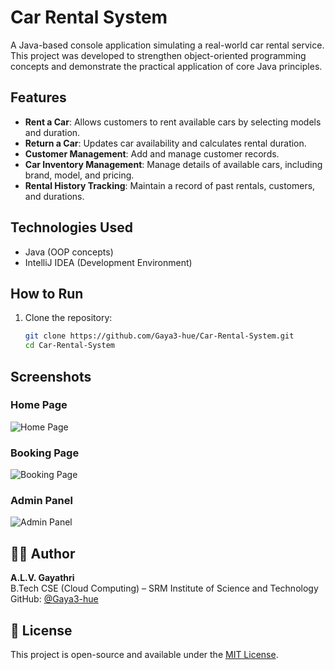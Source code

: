 # Car Rental System

A Java-based console application simulating a real-world car rental service. This project was developed to strengthen object-oriented programming concepts and demonstrate the practical application of core Java principles.

## Features

- **Rent a Car**: Allows customers to rent available cars by selecting models and duration.
- **Return a Car**: Updates car availability and calculates rental duration.
- **Customer Management**: Add and manage customer records.
- **Car Inventory Management**: Manage details of available cars, including brand, model, and pricing.
- **Rental History Tracking**: Maintain a record of past rentals, customers, and durations.

## Technologies Used

- Java (OOP concepts)
- IntelliJ IDEA (Development Environment)

## How to Run

1. Clone the repository:
   ```bash
   git clone https://github.com/Gaya3-hue/Car-Rental-System.git
   cd Car-Rental-System

## Screenshots

### Home Page
![Home Page](assets/screenshot1.jpg)

### Booking Page
![Booking Page](assets/screenshot2.jpg)

### Admin Panel
![Admin Panel](assets/screenshot3.jpg)

## 👩‍💻 Author

**A.L.V. Gayathri**  
B.Tech CSE (Cloud Computing) – SRM Institute of Science and Technology  
GitHub: [@Gaya3-hue]()

## 📄 License

This project is open-source and available under the [MIT License](LICENSE).


